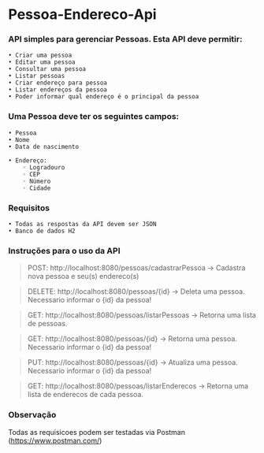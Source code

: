 # Pessoa-Endereco-Api

### API simples para gerenciar Pessoas. Esta API deve permitir:  
    • Criar uma pessoa
    • Editar uma pessoa
    • Consultar uma pessoa
    • Listar pessoas
    • Criar endereço para pessoa
    • Listar endereços da pessoa
    • Poder informar qual endereço é o principal da pessoa  

### Uma Pessoa deve ter os seguintes campos:  
    • Pessoa 
    • Nome
    • Data de nascimento
    
    • Endereço:
        ◦ Logradouro
        ◦ CEP
        ◦ Número
        ◦ Cidade

### Requisitos  
    • Todas as respostas da API devem ser JSON  
    • Banco de dados H2

### Instruções para o uso da API

> POST: http://localhost:8080/pessoas/cadastrarPessoa -> Cadastra nova pessoa e seu(s) endereco(s)

> DELETE: http://localhost:8080/pessoas/{id} -> Deleta uma pessoa. Necessario informar o {id} da pessoa!

> GET: http://localhost:8080/pessoas/listarPessoas -> Retorna uma lista de pessoas. 

> GET: http://localhost:8080/pessoas/{id} -> Retorna uma pessoa. Necessario informar o {id} da pessoa!

> PUT: http://localhost:8080/pessoas/{id} -> Atualiza uma pessoa. Necessario informar o {id} da pessoa!

> GET: http://localhost:8080/pessoas/listarEnderecos -> Retorna uma lista de enderecos de cada pessoa. 

### Observação

Todas as requisicoes podem ser testadas via Postman (https://www.postman.com/)
